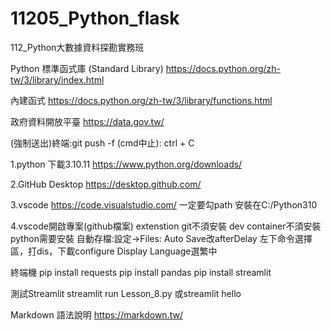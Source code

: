 # 11205_Python_flask
112_Python大數據資料探勘實務班

Python 標準函式庫 (Standard Library)
https://docs.python.org/zh-tw/3/library/index.html

內建函式
https://docs.python.org/zh-tw/3/library/functions.html

政府資料開放平臺
https://data.gov.tw/

(強制送出)終端:git push -f
(cmd中止): ctrl + C

1.python 下載3.10.11
https://www.python.org/downloads/

2.GitHub Desktop
https://desktop.github.com/

3.vscode
https://code.visualstudio.com/
一定要勾path
安裝在C:/Python310

4.vscode開啟專案(github檔案)
extenstion
git不須安裝
dev container不須安裝
python需要安裝
自動存檔:設定->Files: Auto Save改afterDelay
左下命令選擇區，打dis，下載configure Display Language選繁中

終端機
pip install requests
pip install pandas
pip install streamlit

測試Streamlit
streamlit run Lesson_8.py
或streamlit hello

Markdown 語法說明
https://markdown.tw/

